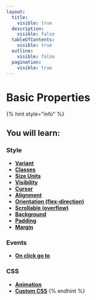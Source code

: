 ```yaml
---
layout:
  title:
    visible: true
  description:
    visible: false
  tableOfContents:
    visible: true
  outline:
    visible: false
  pagination:
    visible: true
---
```


# Basic Properties

{% hint style="info" %}
## You will learn:



### Style

* [**Variant**](style.md#variant)
* [**Classes**](style.md#classes)
* [**Size Units**](style.md#size-units)
* [**Visibility**](style.md#visibility)
* [**Cursor**](style.md#cursor)
* [**Alignment**](style.md#alignment)
* [**Orientation (flex-direction)**](style.md#orientation-flex-direction)
* [**Scrollable (overflow)**](style.md#scrollable-overflow)
* [**Background**](style.md#background)
* [**Padding**](style.md#padding)
* [**Margin**](style.md#margin)



### Events

* [**On click go to**](events.md#on-click-go-to)



### CSS

* [**Animation**](css.md#animation)
* [**Custom CSS**](css.md#custom-css)
{% endhint %}

